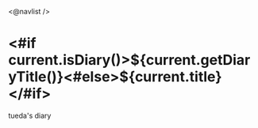 <@navlist /> 

<#if current.isDiary()>${current.getDiaryTitle()}<#else>${current.title}</#if>
=====================================================================================================
tueda's diary
